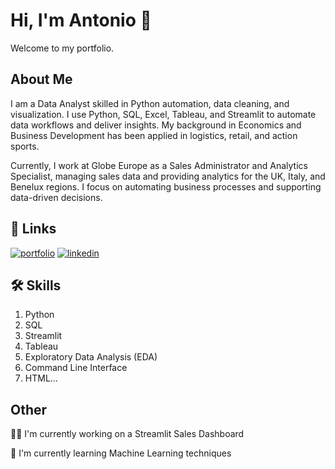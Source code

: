 
# Hi, I'm Antonio 👋

Welcome to my portfolio.
## About Me
I am a Data Analyst skilled in Python automation, data cleaning, and visualization. I use Python, SQL, Excel, Tableau, and Streamlit to automate data workflows and deliver insights. My background in Economics and Business Development has been applied in logistics, retail, and action sports.

Currently, I work at Globe Europe as a Sales Administrator and Analytics Specialist, managing sales data and providing analytics for the UK, Italy, and Benelux regions. I focus on automating business processes and supporting data-driven decisions. 




 

## 🔗 Links
[![portfolio](https://img.shields.io/badge/my_portfolio-000?style=for-the-badge&logo=ko-fi&logoColor=white)](https://katherineoelsner.com/)
[![linkedin](https://img.shields.io/badge/linkedin-0A66C2?style=for-the-badge&logo=linkedin&logoColor=white)](https://www.linkedin.com/in/antonio-lacayo)



## 🛠 Skills
1. Python
2. SQL
3. Streamlit
4. Tableau
5. Exploratory Data Analysis (EDA)
6. Command Line Interface
7. HTML...
    
## Other 
👩‍💻 I'm currently working on a Streamlit Sales Dashboard

🧠 I'm currently learning Machine Learning techniques



